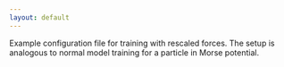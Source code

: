 ```yaml
---
layout: default
---
```


Example configuration file for training with rescaled forces. The setup is analogous to normal model training for a particle in Morse potential.